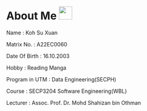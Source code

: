 
# About Me <img src="https://user-images.githubusercontent.com/128119778/226613292-8c6f693d-a42a-4226-b515-6aea42358b4f.gif" width="35" >

Name : Koh Su Xuan

Matrix No. : A22EC0060

Date Of Birth : 16.10.2003

Hobby : Reading Manga


Program in UTM : Data Engineering(SECPH)

Course : SECP3204 Software Engineering(WBL)

Lecturer : Assoc. Prof. Dr. Mohd Shahizan bin Othman

